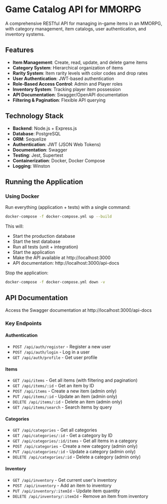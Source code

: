 # Game Catalog API for MMORPG

A comprehensive RESTful API for managing in-game items in an MMORPG, with category management, item catalogs, user authentication, and inventory systems.

## Features

- **Item Management**: Create, read, update, and delete game items
- **Category System**: Hierarchical organization of items
- **Rarity System**: Item rarity levels with color codes and drop rates
- **User Authentication**: JWT-based authentication
- **Role-Based Access Control**: Admin and Player roles
- **Inventory System**: Tracking player item possession
- **API Documentation**: Swagger/OpenAPI documentation
- **Filtering & Pagination**: Flexible API querying

## Technology Stack

- **Backend**: Node.js + Express.js
- **Database**: PostgreSQL
- **ORM**: Sequelize
- **Authentication**: JWT (JSON Web Tokens)
- **Documentation**: Swagger
- **Testing**: Jest, Supertest
- **Containerization**: Docker, Docker Compose
- **Logging**: Winston

## Running the Application

### Using Docker

Run everything (application + tests) with a single command:
```bash
docker-compose -f docker-compose.yml up --build
```
This will:
- Start the production database
- Start the test database
- Run all tests (unit + integration)
- Start the application
- Make the API available at http://localhost:3000
- API documentation: http://localhost:3000/api-docs

Stop the application:
```bash
docker-compose -f docker-compose.yml down -v
```

## API Documentation

Access the Swagger documentation at http://localhost:3000/api-docs

### Key Endpoints

#### Authentication
- `POST /api/auth/register` - Register a new user
- `POST /api/auth/login` - Log in a user
- `GET /api/auth/profile` - Get user profile

#### Items
- `GET /api/items` - Get all items (with filtering and pagination)
- `GET /api/items/:id` - Get an item by ID
- `POST /api/items` - Create a new item (admin only)
- `PUT /api/items/:id` - Update an item (admin only)
- `DELETE /api/items/:id` - Delete an item (admin only)
- `GET /api/items/search` - Search items by query

#### Categories
- `GET /api/categories` - Get all categories
- `GET /api/categories/:id` - Get a category by ID
- `GET /api/categories/:id/items` - Get all items in a category
- `POST /api/categories` - Create a new category (admin only)
- `PUT /api/categories/:id` - Update a category (admin only)
- `DELETE /api/categories/:id` - Delete a category (admin only)

#### Inventory
- `GET /api/inventory` - Get current user's inventory
- `POST /api/inventory` - Add an item to inventory
- `PUT /api/inventory/:itemId` - Update item quantity
- `DELETE /api/inventory/:itemId` - Remove an item from inventory

